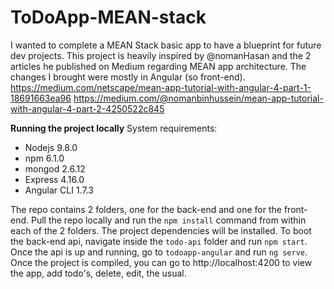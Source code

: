 # ToDoApp-MEAN-stack
I wanted to complete a MEAN Stack basic app to have a blueprint for future dev projects.
This project is heavily inspired by @nomanHasan and the 2 articles he published on Medium regarding MEAN app architecture. The changes I brought were mostly in Angular (so front-end).
https://medium.com/netscape/mean-app-tutorial-with-angular-4-part-1-18691663ea96
https://medium.com/@nomanbinhussein/mean-app-tutorial-with-angular-4-part-2-4250522c845

**Running the project locally**
System requirements:
- Nodejs 9.8.0
- npm 6.1.0
- mongod 2.6.12
- Express 4.16.0
- Angular CLI 1.7.3

The repo contains 2 folders, one for the back-end and one for the front-end.
Pull the repo locally and run the `npm install` command from within each of the 2 folders. The project dependencies will be installed.
To boot the back-end api, navigate inside the `todo-api` folder and run `npm start`. Once the api is up and running, go to `todoapp-angular` and run `ng serve`. Once the project is compiled, you can go to http://localhost:4200 to view the app, add todo's, delete, edit, the usual.
